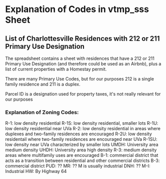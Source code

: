 # Explanation of Codes in vtmp_sss Sheet
## List of Charlottesville Residences with 212 or 211 Primary Use Designation

The spreadsheet contains a sheet with residences that have a 212 or 211 Primary Use Designation (and
therefore could be used as an Airbnb), plus a list of current properties with a Homestay permit.

There are many Primary Use Codes, but for our purposes 212 is a single family residence and 211 is a duplex.

Parcel ID is a designation used for property taxes, it's not really relevant for our purposes

### Explanation of Zoning Codes:

R-1: low density residential
R-1S: low density residential, smaller lots
R-1U: low density residential near UVa
R-2: low density residential in areas where duplexes and two-family residences are encouraged
R-2U: low density residentail where two-family residences are encouraged near UVa
R-1SU: low density near UVa characterized by smaller lots
UMDH: University area medium density
UHDH: University area high density
R-3: medium density areas where multifamily uses are encouraged
B-1: commercial district that acts as a transition between residential and other commercial districts
B-3: commercial district
PUD: ??
MR: ?? M is usually industrial
DNH: ??
M-I: Industrial
HW: By Highway 64
